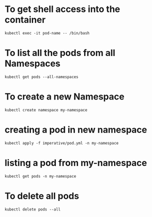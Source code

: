 # To get shell access into the container 
`kubectl exec -it pod-name -- /bin/bash`

# To list all the pods from all Namespaces
`kubectl get pods --all-namespaces`

# To create a new Namespace 
`kubectl create namespace my-namespace`

# creating a pod in new namespace
`kubectl apply -f imperative/pod.yml -n my-namespace`

# listing a pod from my-namespace
`kubectl get pods -n my-namespace`

# To delete all pods
`kubectl delete pods --all`